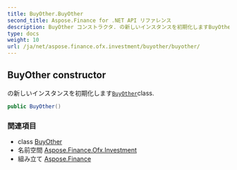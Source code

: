```yaml
---
title: BuyOther.BuyOther
second_title: Aspose.Finance for .NET API リファレンス
description: BuyOther コンストラクタ. の新しいインスタンスを初期化しますBuyOtherclass.
type: docs
weight: 10
url: /ja/net/aspose.finance.ofx.investment/buyother/buyother/
---
```

## BuyOther constructor

の新しいインスタンスを初期化します[`BuyOther`](../)class.

```csharp
public BuyOther()
```

### 関連項目

* class [BuyOther](../)
* 名前空間 [Aspose.Finance.Ofx.Investment](../../buyother/)
* 組み立て [Aspose.Finance](../../../)



